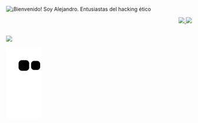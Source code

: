 
![¡Bienvenido! Soy Alejandro. Entusiastas del hacking ético](https://github.com/CyrisXD/CyrisXD/raw/master/bio.gif)
<div align="right">
  <a href="https://github.com/ARMoreno99">
  <img height="180em" src="https://github-readme-stats.vercel.app/api?username=ARMoreno99&show_icons=true&theme=dracula&include_all_commits=true&count_private=true"/>
  <img height="180em" src="https://github-readme-stats.vercel.app/api/top-langs/?username=ARMoreno99&layout=compact&langs_count=7&theme=dracula"/>
</div>
<div style="display: inline_block"><br>
</div>
  
<div> 
  
  <a href="https://www.linkedin.com/in/alerodriguezm99" target="_blank"><img src="https://img.shields.io/badge/-LinkedIn-%230077B5?style=for-the-badge&logo=linkedin&logoColor=white" target="_blank"></a> 
 
  ![Snake animation](https://github.com/rafaballerini/rafaballerini/blob/output/github-contribution-grid-snake.svg)
